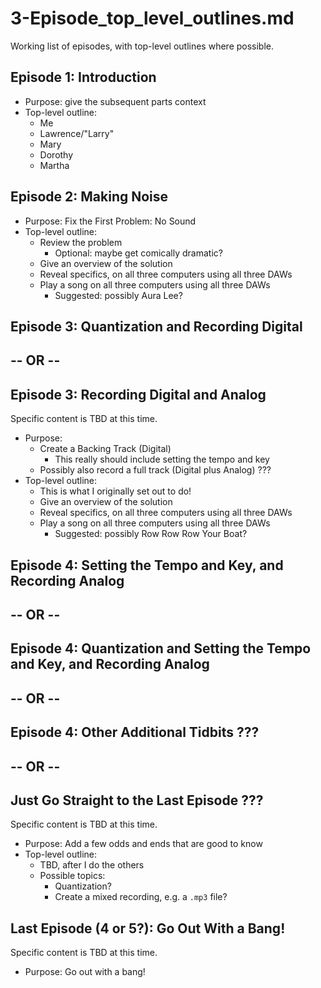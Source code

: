 
# 3-Episode_top_level_outlines.md

Working list of episodes, with top-level outlines where possible.

## Episode 1: Introduction

- Purpose: give the subsequent parts context
- Top-level outline:
  - Me
  - Lawrence/"Larry"
  - Mary
  - Dorothy
  - Martha

## Episode 2: Making Noise

- Purpose: Fix the First Problem: No Sound
- Top-level outline:
  - Review the problem
    - Optional: maybe get comically dramatic?
  - Give an overview of the solution
  - Reveal specifics, on all three computers using all three DAWs
  - Play a song on all three computers using all three DAWs
    - Suggested: possibly Aura Lee?

## Episode 3: Quantization and Recording Digital
## -- OR --
## Episode 3: Recording Digital and Analog

Specific content is TBD at this time.

- Purpose:
  - Create a Backing Track (Digital)
    - This really should include setting the tempo and key
  - Possibly also record a full track (Digital plus Analog) ???
- Top-level outline:
  - This is what I originally set out to do!
  - Give an overview of the solution
  - Reveal specifics, on all three computers using all three DAWs
  - Play a song on all three computers using all three DAWs
    - Suggested: possibly Row Row Row Your Boat?

## Episode 4: Setting the Tempo and Key, and Recording Analog
## -- OR --
## Episode 4: Quantization and Setting the Tempo and Key, and Recording Analog
## -- OR --
## Episode 4: Other Additional Tidbits ???
## -- OR --
## Just Go Straight to the Last Episode ???

Specific content is TBD at this time.

- Purpose: Add a few odds and ends that are good to know
- Top-level outline:
  - TBD, after I do the others
  - Possible topics:
    - Quantization?
    - Create a mixed recording, e.g. a `.mp3` file?

## Last Episode (4 or 5?): Go Out With a Bang!

Specific content is TBD at this time.

- Purpose: Go out with a bang!

